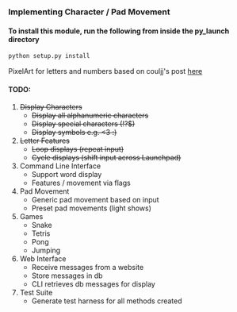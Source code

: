 ﻿### Implementing Character / Pad Movement

#### To install this module, run the following from inside the py_launch directory
```bash
python setup.py install
```

PixelArt for letters and numbers based on couljj's post [here](https://www.planetminecraft.com/blog/block-letters/)

#### TODO:
1. ~~Display Characters~~
	- ~~Display all alphanumeric characters~~
	- ~~Display special characters (!?$)~~
	- ~~Display symbols e.g. <3 :)~~
2. ~~Letter Features~~
	- ~~Loop displays (repeat input)~~
	- ~~Cycle displays (shift input across Launchpad)~~
3. Command Line Interface
	- Support word display
	- Features / movement via flags	
4. Pad Movement
	- Generic pad movement based on input
	- Preset pad movements (light shows)
5. Games
	- Snake
	- Tetris
	- Pong
	- Jumping
6. Web Interface
	- Receive messages from a website
	- Store messages in db
	- CLI retrieves db messages for display
7. Test Suite
	- Generate test harness for all methods created
